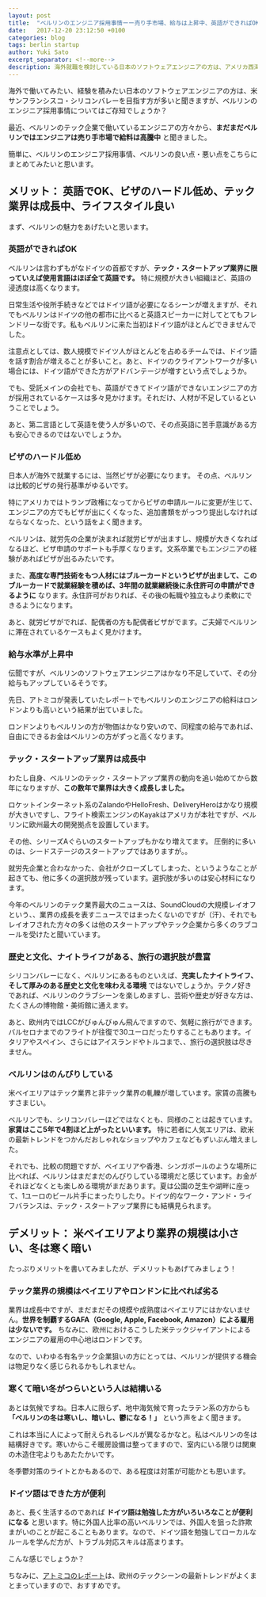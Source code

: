 ```yaml
---
layout: post
title:  "ベルリンのエンジニア採用事情ーー売り手市場、給与は上昇中、英語ができればOK"
date:   2017-12-20 23:12:50 +0100
categories: blog
tags: berlin startup
author: Yuki Sato
excerpt_separator: <!--more-->
description: 海外就職を検討している日本のソフトウェアエンジニアの方は、アメリカ西海岸を目指す方が多いようですが、ベルリンの採用事情についてはご存知でしょうか？ 簡単に、ベルリンのエンジニア採用事情、良い点・悪い点をまとめました。
---
```


海外で働いてみたい、経験を積みたい日本のソフトウェアエンジニアの方は、米サンフランシスコ・シリコンバレーを目指す方が多いと聞きますが、ベルリンのエンジニア採用事情についてはご存知でしょうか？<!--more-->

最近、ベルリンのテック企業で働いているエンジニアの方々から、**まだまだベルリンではエンジニアは売り手市場で給料は高騰中** と聞きました。

簡単に、ベルリンのエンジニア採用事情、ベルリンの良い点・悪い点をこちらにまとめてみたいと思います。

## メリット： 英語でOK、ビザのハードル低め、テック業界は成長中、ライフスタイル良い

まず、ベルリンの魅力をあげたいと思います。

### 英語ができればOK

ベルリンは言わずもがなドイツの首都ですが、**テック・スタートアップ業界に限っていえば使用言語はほぼ全て英語です。** 特に規模が大きい組織ほど、英語の浸透度は高くなります。

日常生活や役所手続きなどではドイツ語が必要になるシーンが増えますが、それでもベルリンはドイツの他の都市に比べると英語スピーカーに対してとてもフレンドリーな街です。私もベルリンに来た当初はドイツ語がほとんどできませんでした。

注意点としては、数人規模でドイツ人がほとんどを占めるチームでは、ドイツ語を話す割合が増えることが多いこと。あと、ドイツのクライアントワークが多い場合には、ドイツ語ができた方がアドバンテージが増すという点でしょうか。

でも、受託メインの会社でも、英語ができてドイツ語ができないエンジニアの方が採用されているケースは多々見かけます。それだけ、人材が不足しているということでしょう。

あと、第二言語として英語を使う人が多いので、その点英語に苦手意識がある方も安心できるのではないでしょうか。

### ビザのハードル低め
日本人が海外で就業するには、当然ビザが必要になります。
その点、ベルリンは比較的ビザの発行基準がゆるいです。

特にアメリカではトランプ政権になってからビザの申請ルールに変更が生じて、エンジニアの方でもビザが出にくくなった、追加書類をがっつり提出しなければならなくなった、という話をよく聞きます。

ベルリンは、就労先の企業が決まれば就労ビザが出ますし、規模が大きくなればなるほど、ビザ申請のサポートも手厚くなります。文系卒業でもエンジニアの経験があればビザが出るみたいです。

また、**高度な専門技術をもつ人材にはブルーカードというビザが出まして、このブルーカードで就業経験を積めば、3年間の就業継続後に永住許可の申請ができるように** なります。永住許可がおりれば、その後の転職や独立もより柔軟にできるようになります。

あと、就労ビザがでれば、配偶者の方も配偶者ビザがでます。ご夫婦でベルリンに滞在されているケースもよく見かけます。

### 給与水準が上昇中
伝聞ですが、ベルリンのソフトウェアエンジニアはかなり不足していて、その分給与もアップしているそうです。

先日、アトミコが発表していたレポートでもベルリンのエンジニアの給料はロンドンよりも高いという結果が出ていました。

ロンドンよりもベルリンの方が物価はかなり安いので、同程度の給与であれば、自由にできるお金はベルリンの方がずっと高くなります。


### テック・スタートアップ業界は成長中

わたし自身、ベルリンのテック・スタートアップ業界の動向を追い始めてから数年になりますが、**この数年で業界は大きく成長しました。**

ロケットインターネット系のZalandoやHelloFresh、DeliveryHeroはかなり規模が大きいですし、フライト検索エンジンのKayakはアメリカが本社ですが、ベルリンに欧州最大の開発拠点を設置しています。

その他、シリーズAぐらいのスタートアップもかなり増えてます。
圧倒的に多いのは、シードステージのスタートアップではありますが。。

就労先企業と合わなかった、会社がクローズしてしまった、というようなことが起きても、他に多くの選択肢が残っています。選択肢が多いのは安心材料になります。

今年のベルリンのテック業界最大のニュースは、SoundCloudの大規模レイオフという、、業界の成長を表すニュースではまったくないのですが（汗）、それでもレイオフされた方々の多くは他のスタートアップやテック企業から多くのラブコールを受けたと聞いています。


### 歴史と文化、ナイトライフがある、旅行の選択肢が豊富
シリコンバレーになく、ベルリンにあるものといえば、**充実したナイトライフ、そして厚みのある歴史と文化を味わえる環境** ではないでしょうか。テクノ好きであれば、ベルリンのクラブシーンを楽しめますし、芸術や歴史が好きな方は、たくさんの博物館・美術館に通えます。

あと、欧州内ではLCCがびゅんびゅん飛んでますので、気軽に旅行ができます。バルセロナまでのフライトが往復で30ユーロだったりすることもあります。イタリアやスペイン、さらにはアイスランドやトルコまで、、旅行の選択肢は尽きません。

### ベルリンはのんびりしている

米ベイエリアはテック業界と非テック業界の軋轢が増しています。家賃の高騰もすさまじい。

ベルリンでも、シリコンバレーほどではなくとも、同様のことは起きています。**家賃はここ5年で4割ほど上がったといいます。** 特に若者に人気エリアは、欧米の最新トレンドをつかんだおしゃれなショップやカフェなどもずいぶん増えました。

それでも、比較の問題ですが、ベイエリアや香港、シンガポールのような場所に比べれば、ベルリンはまだまだのんびりしている環境だと感じています。お金がそれほどなくとも楽しめる環境がまだあります。夏は公園の芝生や湖畔に座って、1ユーロのビール片手にまったりしたり。ドイツ的なワーク・アンド・ライフバランスは、テック・スタートアップ業界にも結構見られます。

## デメリット： 米ベイエリアより業界の規模は小さい、冬は寒く暗い
たっぷりメリットを書いてみましたが、デメリットもあげてみましょう！

### テック業界の規模はベイエリアやロンドンに比べれば劣る
業界は成長中ですが、まだまだその規模や成熟度はベイエリアにはかないません。**世界を制覇するGAFA（Google, Apple, Facebook, Amazon）による雇用は少ないです。** ちなみに、欧州におけるこうした米テックジャイアントによるエンジニアの雇用の中心地はロンドンです。

なので、いわゆる有名テック企業狙いの方にとっては、ベルリンが提供する機会は物足りなく感じられるかもしれません。

### 寒くて暗い冬がつらいという人は結構いる
あとは気候ですね。日本人に限らず、地中海気候で育ったラテン系の方からも **「ベルリンの冬は寒いし、暗いし、鬱になる！」** という声をよく聞きます。

これは本当に人によって耐えられるレベルが異なるかなと。私はベルリンの冬は結構好きです。寒いからこそ暖房設備は整ってますので、室内にいる限りは関東の木造住宅よりもあたたかいです。

冬季鬱対策のライトとかもあるので、ある程度は対策が可能かとも思います。


### ドイツ語はできた方が便利
あと、長く生活するのであれば **ドイツ語は勉強した方がいろいろなことが便利になる** と思います。特に外国人比率の高いベルリンでは、外国人を狙った詐欺まがいのことが起こることもあります。なので、ドイツ語を勉強してローカルなルールを学んだ方が、トラブル対応スキルは高まります。

こんな感じでしょうか？

ちなみに、<a href="https://2017.stateofeuropeantech.com/" class="underline" target="_blank">アトミコのレポート</a>は、欧州のテックシーンの最新トレンドがよくまとまっていますので、おすすめです。
